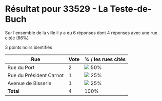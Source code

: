 # Résultat pour 33529 - La Teste-de-Buch

Sur l'ensemble de la ville il y a eu 6 réponses dont 4 réponses avec une rue citée (66%)

3 points noirs identifiés

| Rue | Vote | % / les rues cités|
|-----|------|-------------------|
| Rue du Port | 2 | <img src="../../img/bar_50.gif" />&nbsp;50%|
| Rue du Président Carnot | 1 | <img src="../../img/bar_25.gif" />&nbsp;25%|
| Avenue de Bisserie | 1 | <img src="../../img/bar_25.gif" />&nbsp;25%|
| **Total** | 4 | 100%|
